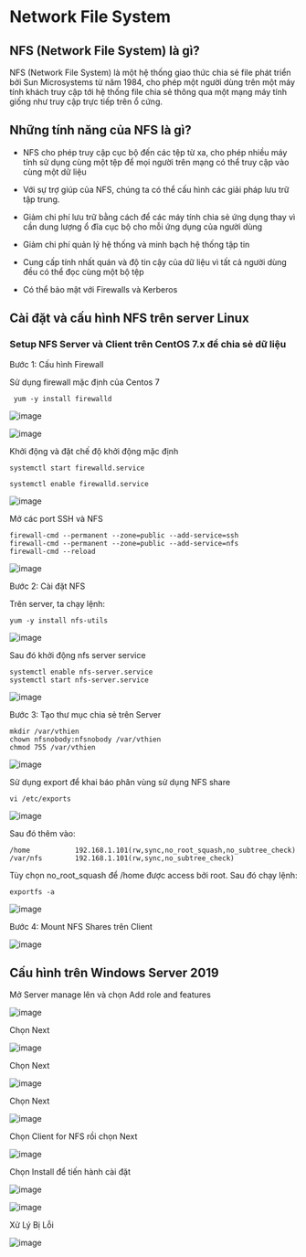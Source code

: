 # Network File System

## NFS (Network File System) là gì?

NFS (Network File System) là một hệ thống giao thức chia sẻ file phát triển bởi Sun Microsystems từ năm 1984, cho phép một người dùng trên một máy tính khách truy cập tới hệ thống file chia sẻ thông qua một mạng máy tính giống như truy cập trực tiếp trên ổ cứng.

## Những tính năng của NFS là gì?

- NFS cho phép truy cập cục bộ đến các tệp từ xa, cho phép nhiều máy tính sử dụng cùng một tệp để mọi người trên mạng có thể truy cập vào cùng một dữ liệu

- Với sự trợ giúp của NFS, chúng ta có thể cấu hình các giải pháp lưu trữ tập trung.

- Giảm chi phí lưu trữ bằng cách để các máy tính chia sẻ ứng dụng thay vì cần dung lượng ổ đĩa cục bộ cho mỗi ứng dụng của người dùng

- Giảm chi phí quản lý hệ thống và minh bạch hệ thống tập tin

- Cung cấp tính nhất quán và độ tin cậy của dữ liệu vì tất cả người dùng đều có thể đọc cùng một bộ tệp

- Có thể bảo mật với Firewalls và Kerberos
## Cài đặt và cấu hình NFS trên server Linux


### Setup NFS Server và Client trên CentOS 7.x để chia sẻ dữ liệu

Bước 1: Cấu hình Firewall

Sử dụng firewall mặc định của Centos 7

` yum -y install firewalld`


![image](https://user-images.githubusercontent.com/62273292/159374296-12bc8e36-d1e2-4b95-abb1-89c54a249e94.png)

![image](https://user-images.githubusercontent.com/62273292/159374421-4fadb424-35ee-43b9-8cc2-7ef397830aa2.png)


Khởi động và đặt chế độ khởi động mặc định

`systemctl start firewalld.service`

`systemctl enable firewalld.service`

![image](https://user-images.githubusercontent.com/62273292/159374558-badbebb1-1588-4b2f-b91f-40f04f0acf13.png)


Mở các port SSH và NFS

```
firewall-cmd --permanent --zone=public --add-service=ssh
firewall-cmd --permanent --zone=public --add-service=nfs
firewall-cmd --reload
```

![image](https://user-images.githubusercontent.com/62273292/159374686-65d7cea7-fe8e-41d7-8434-24383a427bd6.png)

Bước 2: Cài đặt NFS

Trên server, ta chạy lệnh:

`yum -y install nfs-utils`

![image](https://user-images.githubusercontent.com/62273292/159374818-63f2e5dc-4fb0-4ac1-a16f-8f92ca4f7a51.png)


Sau đó khởi động nfs server service

```
systemctl enable nfs-server.service
systemctl start nfs-server.service
```
![image](https://user-images.githubusercontent.com/62273292/159374919-37af0605-2857-4a31-bf6a-f2679640e099.png)


Bước 3: Tạo thư mục chia sẻ trên Server

```
mkdir /var/vthien
chown nfsnobody:nfsnobody /var/vthien
chmod 755 /var/vthien
```

![image](https://user-images.githubusercontent.com/62273292/159376325-ab0dbeaf-b226-4377-bca3-5cf04028dfd5.png)


Sử dụng export để khai báo phân vùng sử dụng NFS share

`vi /etc/exports`

![image](https://user-images.githubusercontent.com/62273292/159376577-51364634-115a-44ef-b178-923c91b90d8c.png)


Sau đó thêm vào:

```
/home           192.168.1.101(rw,sync,no_root_squash,no_subtree_check)
/var/nfs        192.168.1.101(rw,sync,no_subtree_check)
```

Tùy chọn no_root_squash để /home được access bởi root. Sau đó chạy lệnh:

`exportfs -a`

![image](https://user-images.githubusercontent.com/62273292/159376786-18f0de0c-6d6e-446b-96eb-2bc2307fbc43.png)

Bước 4: Mount NFS Shares trên Client

![image](https://user-images.githubusercontent.com/62273292/159376939-aa19766f-fae2-4a3a-bf30-d1e6ce8ab314.png)


## Cấu hình trên Windows Server 2019

Mở Server manage lên và chọn Add role and features

![image](https://user-images.githubusercontent.com/62273292/159377166-d743ab48-6dfb-4c73-90db-37e03fb5b937.png)

Chọn Next

![image](https://user-images.githubusercontent.com/62273292/159377186-edb00f3c-9111-4478-b5ad-a884d59d4f4a.png)


Chọn Next

![image](https://user-images.githubusercontent.com/62273292/159377199-036859ec-e9cb-4da9-8118-6d5179c6efb6.png)


Chọn Next

![image](https://user-images.githubusercontent.com/62273292/159377227-364ef36a-2e57-431d-af97-236dc89f67e6.png)

Chọn Client for NFS rồi chọn Next

![image](https://user-images.githubusercontent.com/62273292/159377244-580c713a-5bfc-4fc1-b045-8c63991ee715.png)


Chọn Install để tiến hành cài đặt

![image](https://user-images.githubusercontent.com/62273292/159377262-e5fa80c4-95fd-4e68-9cce-f68d3cb546a0.png)


![image](https://user-images.githubusercontent.com/62273292/159377276-56245914-905a-4140-a9e7-2dce630fa1c2.png)


  Xử Lý Bị Lỗi

![image](https://user-images.githubusercontent.com/62273292/159377454-2637b5f6-2049-46ef-b141-bcf75fdb8f75.png)























